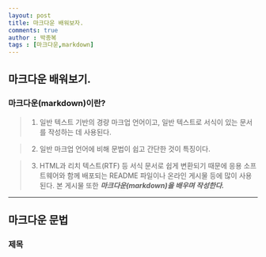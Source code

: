 ```yaml
---
layout: post
title: 마크다운 배워보자.
comments: true
author : 박종복
tags : [마크다운,markdown]
---
```


## 마크다운 배워보기.
### 마크다운(markdown)이란?
> 1. 일반 텍스트 기반의 경량 마크업 언어이고, 일반 텍스트로 서식이 있는 문서를 작성하는 데 사용된다.

> 2. 일반 마크업 언어에 비해 문법이 쉽고 간단한 것이 특징이다.

> 3. HTML과 리치 텍스트(RTF) 등 서식 문서로 쉽게 변환되기 때문에 응용 소프트웨어와 함께 배포되는 README 파일이나 온라인 게시물 등에 많이 사용된다.
본 게시물 또한 ___마크다운(markdown)을 배우며 작성한다.___
***

## 마크다운 문법

### 제목
> 
>
>
>


